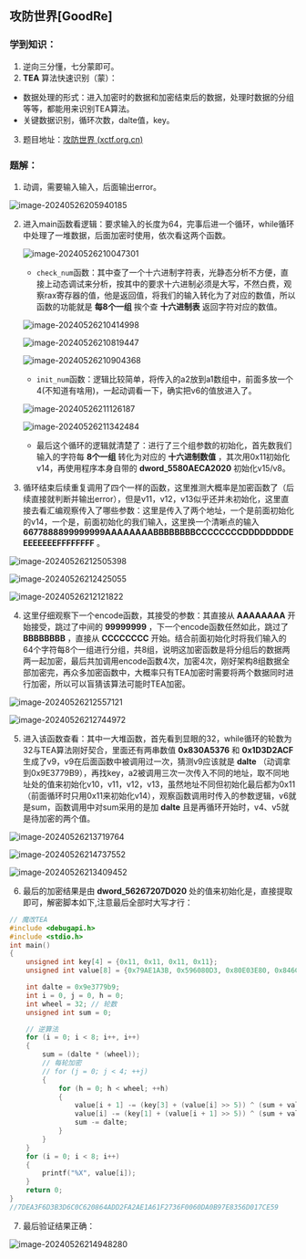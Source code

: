 ## 攻防世界[GoodRe]

### 学到知识：

1. 逆向三分懂，七分蒙即可。
2.  **TEA** 算法快速识别（蒙）：
   * 数据处理的形式：进入加密时的数据和加密结束后的数据，处理时数据的分组等等，都能用来识别TEA算法。
   * 关键数据识别，循环次数，dalte值，key。

3. 题目地址：[攻防世界 (xctf.org.cn)](https://adworld.xctf.org.cn/challenges/list?rwNmOdr=1716710474365)

### 题解：

1. 动调，需要输入输入，后面输出error。

![image-20240526205940185](https://gitee.com/poppy-qwq/cloudimage/raw/master/img/202405262059240.png)

2. 进入main函数看逻辑：要求输入的长度为64，完事后进一个循环，while循环中处理了一堆数据，后面加密时使用，依次看这两个函数。

   ![image-20240526210047301](https://gitee.com/poppy-qwq/cloudimage/raw/master/img/202405262103114.png)

   * `check_num`函数：其中查了一个十六进制字符表，光静态分析不方便，直接上动态调试来分析，按其中的要求十六进制必须是大写，不然白费，观察rax寄存器的值，他是返回值，将我们的输入转化为了对应的数值，所以函数的功能就是 **每8个一组** 挨个查 **十六进制表** 返回字符对应的数值。

   ![image-20240526210414998](https://gitee.com/poppy-qwq/cloudimage/raw/master/img/202405262104065.png)

   ![image-20240526210819447](https://gitee.com/poppy-qwq/cloudimage/raw/master/img/202405262108489.png)

   ![image-20240526210904368](https://gitee.com/poppy-qwq/cloudimage/raw/master/img/202405262109413.png)

   * `init_num`函数：逻辑比较简单，将传入的a2放到a1数组中，前面多放一个4(不知道有啥用)，一起动调看一下，确实把v6的值放进入了。

   ![image-20240526211126187](https://gitee.com/poppy-qwq/cloudimage/raw/master/img/202405262111235.png)

   ![image-20240526211342484](https://gitee.com/poppy-qwq/cloudimage/raw/master/img/202405262113516.png)

   * 最后这个循环的逻辑就清楚了：进行了三个组参数的初始化，首先数我们输入的字符每 **8个一组** 转化为对应的 **十六进制数值** ，其次用0x11初始化v14，再使用程序本身自带的 **dword_5580AECA2020** 初始化v15/v8。

3. 循环结束后续重复调用了四个一样的函数，这里推测大概率是加密函数了（后续直接就判断并输出error），但是v11，v12，v13似乎还并未初始化，这里直接去看汇编观察传入了哪些参数：这里是传入了两个地址，一个是前面初始化的v14，一个是，前面初始化的我们输入，这里换一个清晰点的输入 **6677888899999999AAAAAAAABBBBBBBBCCCCCCCCDDDDDDDDEEEEEEEEFFFFFFFF** 。

![image-20240526212505398](https://gitee.com/poppy-qwq/cloudimage/raw/master/img/202405262125436.png)

![image-20240526212425055](https://gitee.com/poppy-qwq/cloudimage/raw/master/img/202405262124092.png)

![image-20240526212121822](https://gitee.com/poppy-qwq/cloudimage/raw/master/img/202405262121853.png)

4. 这里仔细观察下一个encode函数，其接受的参数：其直接从 **AAAAAAAA** 开始接受，跳过了中间的 **99999999** ，下一个encode函数任然如此，跳过了 **BBBBBBBB** ，直接从 **CCCCCCCC** 开始。结合前面初始化时将我们输入的64个字符每8个一组进行分组，共8组，说明这加密函数是将分组后的数据两两一起加密，最后共加调用encode函数4次，加密4次，刚好架构8组数据全部加密完，再众多加密函数中，大概率只有TEA加密时需要将两个数据同时进行加密，所以可以盲猜该算法可能时TEA加密。

![image-20240526212557121](https://gitee.com/poppy-qwq/cloudimage/raw/master/img/202405262125154.png)

![image-20240526212744972](https://gitee.com/poppy-qwq/cloudimage/raw/master/img/202405262127003.png)

5. 进入该函数查看：其中一大堆函数，首先看到显眼的32，while循环的轮数为32与TEA算法刚好契合，里面还有两串数值 **0x830A5376** 和 **0x1D3D2ACF** 生成了v9，v9在后面函数中被调用过一次，猜测v9应该就是 **dalte** （动调拿到0x9E3779B9），再找key，a2被调用三次一次传入不同的地址，取不同地址处的值来初始化v10，v11，v12，v13，虽然地址不同但初始化最后都为0x11（前面循环时只用0x11来初始化v14），观察函数调用时传入的参数逻辑，v6就是sum，函数调用中对sum采用的是加 **dalte** 且是再循环开始时，v4、v5就是待加密的两个值。

![image-20240526213719764](https://gitee.com/poppy-qwq/cloudimage/raw/master/img/202405262137803.png)

![image-20240526214737552](https://gitee.com/poppy-qwq/cloudimage/raw/master/img/202405262147591.png)

![image-20240526213409452](https://gitee.com/poppy-qwq/cloudimage/raw/master/img/202405262134502.png)

6. 最后的加密结果是由 **dword_56267207D020** 处的值来初始化是，直接提取即可，解密脚本如下,注意最后全部时大写才行：

``````c++
// 魔改TEA
#include <debugapi.h>
#include <stdio.h>
int main()
{
    unsigned int key[4] = {0x11, 0x11, 0x11, 0x11};                                                                             // 密钥
    unsigned int value[8] = {0x79AE1A3B, 0x596080D3, 0x80E03E80, 0x846C8D73, 0x21A01CF7, 0x0C7CACA32, 0x45F9AC14, 0x0C5F5F22F}; // 密文

    int dalte = 0x9e3779b9;
    int i = 0, j = 0, h = 0;
    int wheel = 32; // 轮数
    unsigned int sum = 0;

    // 逆算法
    for (i = 0; i < 8; i++, i++)
    {
        sum = (dalte * (wheel));
        // 每轮加密
        // for (j = 0; j < 4; ++j)
        {
            for (h = 0; h < wheel; ++h)
            {
                value[i + 1] -= (key[3] + (value[i] >> 5)) ^ (sum + value[i]) ^ (key[2] + 16 * value[i]);
                value[i] -= (key[1] + (value[i + 1] >> 5)) ^ (sum + value[i + 1]) ^ (key[0] + 16 * value[i + 1]);
                sum -= dalte;
            }
        }
    }
    for (i = 0; i < 8; i++)
    {
        printf("%X", value[i]);
    }
    return 0;
}
//7DEA3F6D3B3D6C0C620864ADD2FA2AE1A61F2736F0060DA0B97E8356D017CE59
``````

7. 最后验证结果正确：

![image-20240526214948280](https://gitee.com/poppy-qwq/cloudimage/raw/master/img/202405262149333.png)
